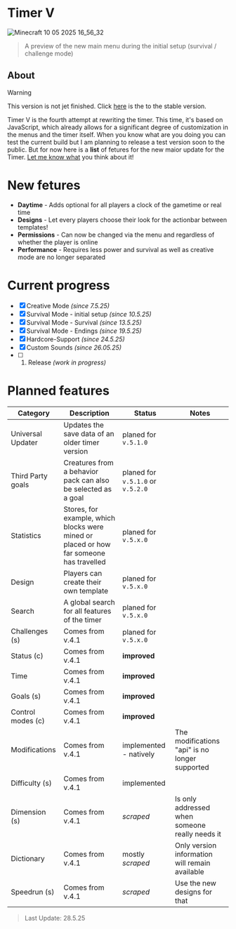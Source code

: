 # Timer V
![Minecraft 10 05 2025 16_56_32](https://github.com/user-attachments/assets/49dd6ae8-c723-4eed-9c06-c4d313ed1ec9)

> A preview of the new main menu during the initial setup (survival / challenge mode)

## About
> [!WARNING]
>  This version is not jet finished. Click [here](https://github.com/TheFelixLive/Timer-Ultimate/tree/main) is the to the stable version.

Timer V is the fourth attempt at rewriting the timer. This time, it's based on JavaScript, which already allows for a significant degree of customization in the menus and the timer itself.
When you know what are you doing you can test the current build but I am planning to release a test version soon to the public.
But for now here is a **list** of fetures for the new maior update for the Timer. [Let me know what](https://github.com/TheFelixLive/Timer-Ultimate/issues/new?template=feature_request.md) you think about it!

# New fetures
- **Daytime** - Adds optional for all players a clock of the gametime or real time
- **Designs** - Let every players choose their look for the actionbar between templates!
- **Permissions** - Can now be changed via the menu and regardless of whether the player is online
- **Performance** - Requires less power and survival as well as creative mode are no longer separated

# Current progress

- [X] Creative Mode _(since 7.5.25)_
- [X] Survival Mode - initial setup _(since 10.5.25)_
- [X] Survival Mode - Survival _(since 13.5.25)_
- [X] Survival Mode - Endings  _(since 19.5.25)_
- [X] Hardcore-Support  _(since 24.5.25)_
- [X] Custom Sounds _(since 26.05.25)_
- [ ] 1. Release _(work in progress)_

# Planned features
| Category | Description | Status | Notes |
|--------|--------|--------|--------|
| Universal Updater | Updates the save data of an older timer version | planed for `v.5.1.0` | |
| Third Party goals | Creatures from a behavior pack can also be selected as a goal | planed for `v.5.1.0` or `v.5.2.0` | |
| Statistics | Stores, for example, which blocks were mined or placed or how far someone has travelled | planed for `v.5.x.0` | |
| Design | Players can create their own template | planed for `v.5.x.0` | |
| Search | A global search for all features of the timer | planed for `v.5.x.0` | |
| Challenges (s) | Comes from v.4.1 | planed for `v.5.x.0` | |
| Status (c) | Comes from v.4.1 | **improved** | |
| Time | Comes from v.4.1 | **improved** | |
| Goals (s) | Comes from v.4.1 | **improved** | |
| Control modes (c) | Comes from v.4.1 | **improved** | |
| Modifications | Comes from v.4.1 | implemented - natively | The modifications "api" is no longer supported |
| Difficulty (s) | Comes from v.4.1 | implemented | |
| Dimension (s) | Comes from v.4.1 | _scraped_ | Is only addressed when someone really needs it |
| Dictionary | Comes from v.4.1 | mostly _scraped_ | Only version information will remain available |
| Speedrun (s) | Comes from v.4.1 | _scraped_ | Use the new designs for that  |

> Last Update: 28.5.25
